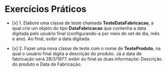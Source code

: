 # Exercícios Práticos

- \[x] 1. Elabore uma classe de teste chamada **TesteDataFabricacao**, a qual crie um
          objeto do tipo **DataFabricacao** que contenha a data digitada pelo usuário final
          (configurando-a por meio do set de dia, mês e ano). Ao final, exibir a data digitada.

- \[x] 2. Fazer uma nova classe de teste com o nome de **TesteProduto**, na qual o usuário
          final digita a descrição do produto. Já a data de fabricação será 28/3/1977. exibir
          ao final as duas informaçõe: Descrição do produto e Data de Fabricação.
